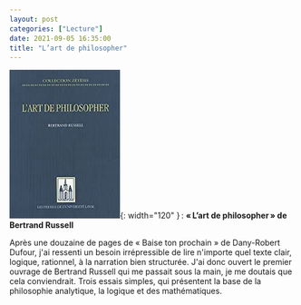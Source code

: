 ```yaml
---
layout: post
categories: ["Lecture"]
date: 2021-09-05 16:35:00
title: "L’art de philosopher"
---
```


![couverture](/assets/images/couv_lecture/artphilo.webp){: width="120" } : **« L’art de philosopher » de Bertrand Russell**

Après une douzaine de pages de « Baise ton prochain » de Dany-Robert
Dufour, j'ai ressenti un besoin irrépressible de lire n'importe quel
texte clair, logique, rationnel, à la narration bien structurée. J'ai
donc ouvert le premier ouvrage de Bertrand Russell qui me passait sous
la main, je me doutais que cela conviendrait. Trois essais simples, qui
présentent la base de la philosophie analytique, la logique et des
mathématiques.
